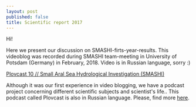 ```yaml
---
layout: post
published: false
title: Scientific report 2017
---
```

Hi!

Here we present our discussion on SMASHI-firts-year-results. This videoblog  was recorded during SMASHI team-meeting in University of Potsdam (Germany) in February, 2018. Video is in Russian language, sorry :) 

[Plovcast 10 // Small Aral Sea Hydrological Investigation (SMASHI)](https://youtu.be/0NS-FvxdX7M)

Although it was our first experience in video blogging, we have a podcast project concerning different scientific subjects and scientist's life.. This podcast called Plovcast is also in Russian language. Please, find more [here](https://vk.com/plovcast).
